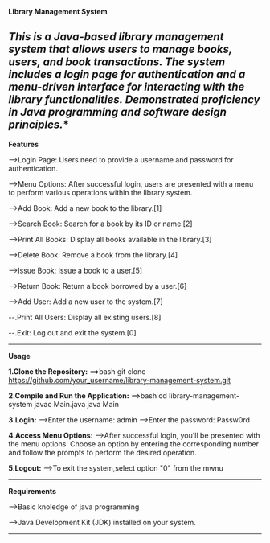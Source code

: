 **Library Management System**

*This is a Java-based library management system that allows users to manage books, users, and book transactions.
The system includes a login page for authentication and a menu-driven interface for interacting with the library functionalities.
Demonstrated proficiency in Java programming and software design principles.**
--------------------------------------------------------------------------------------------------------------------------------------
**Features**

-->Login Page: Users need to provide a username and password for authentication.

-->Menu Options: After successful login, users are presented with a menu to perform various operations within the library system.

-->Add Book: Add a new book to the library.[1]

-->Search Book: Search for a book by its ID or name.[2]

-->Print All Books: Display all books available in the library.[3]

-->Delete Book: Remove a book from the library.[4]

-->Issue Book: Issue a book to a user.[5]

-->Return Book: Return a book borrowed by a user.[6]

-->Add User: Add a new user to the system.[7]

--.Print All Users: Display all existing users.[8]

--.Exit: Log out and exit the system.[0]

-------------------------------------------------------------------------------------------------------------------------------------
**Usage**

**1.Clone the Repository:**
==>bash
git clone https://github.com/your_username/library-management-system.git

**2.Compile and Run the Application:**
==>bash
cd library-management-system
javac Main.java
java Main

**3.Login:**
-->Enter the username: admin
-->Enter the password: Passw0rd

**4.Access Menu Options:**
-->After successful login, you'll be presented with the menu options.
Choose an option by entering the corresponding number and follow the prompts to perform the desired operation.

**5.Logout:** 
-->To exit the system,select option "0" from the mwnu

----------------------------------------------------------------------------------------------------------------------------------------

**Requirements**

-->Basic knoledge of java programming

-->Java Development Kit (JDK) installed on your system.

-----------------------------------------------------------------------------------------------------------------------------------------
